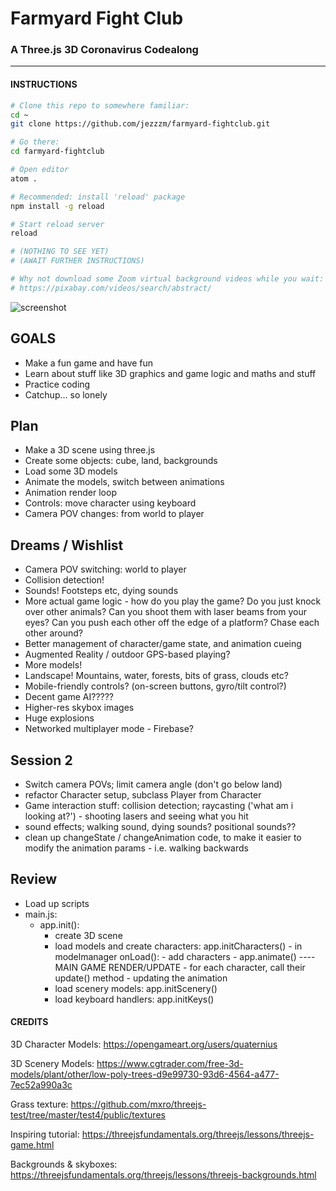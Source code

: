 
# Farmyard Fight Club
### A Three.js 3D Coronavirus Codealong

___


#### INSTRUCTIONS


```bash
# Clone this repo to somewhere familiar:
cd ~
git clone https://github.com/jezzzm/farmyard-fightclub.git

# Go there:
cd farmyard-fightclub

# Open editor
atom .

# Recommended: install 'reload' package
npm install -g reload

# Start reload server
reload

# (NOTHING TO SEE YET)
# (AWAIT FURTHER INSTRUCTIONS)

# Why not download some Zoom virtual background videos while you wait:
# https://pixabay.com/videos/search/abstract/
```


![screenshot](screenshot.png)


## GOALS

- Make a fun game and have fun
- Learn about stuff like 3D graphics and game logic and maths and stuff
- Practice coding
- Catchup... so lonely

## Plan

- Make a 3D scene using three.js
- Create some objects: cube, land, backgrounds
- Load some 3D models
- Animate the models, switch between animations
- Animation render loop
- Controls: move character using keyboard
- Camera POV changes: from world to player

## Dreams / Wishlist

- Camera POV switching: world to player
- Collision detection!
- Sounds! Footsteps etc, dying sounds
- More actual game logic - how do you play the game?
Do you just knock over other animals?
Can you shoot them with laser beams from your eyes?
Can you push each other off the edge of a platform? Chase each other around?
- Better management of character/game state, and animation cueing
- Augmented Reality / outdoor GPS-based playing?
- More models!
- Landscape! Mountains, water, forests, bits of grass, clouds etc?
- Mobile-friendly controls? (on-screen buttons, gyro/tilt control?)
- Decent game AI?????
- Higher-res skybox images
- Huge explosions
- Networked multiplayer mode - Firebase?



## Session 2
- Switch camera POVs; limit camera angle (don't go below land)
- refactor Character setup, subclass Player from Character
- Game interaction stuff: collision detection;
  raycasting ('what am i looking at?') - shooting lasers and seeing what you hit
- sound effects; walking sound, dying sounds? positional sounds??
- clean up changeState / changeAnimation code, to make it easier to
  modify the animation params - i.e. walking backwards

## Review

- Load up scripts
- main.js:
   - app.init():
     - create 3D scene
     - load models and create characters: app.initCharacters()
           - in modelmanager onLoad():
                - add characters
                - app.animate()  ---- MAIN GAME RENDER/UPDATE
                    - for each character, call their update() method
                         - updating the animation
     - load scenery models: app.initScenery()
     - load keyboard handlers: app.initKeys()


#### CREDITS

3D Character Models: https://opengameart.org/users/quaternius

3D Scenery Models: https://www.cgtrader.com/free-3d-models/plant/other/low-poly-trees-d9e99730-93d6-4564-a477-7ec52a990a3c

Grass texture: https://github.com/mxro/threejs-test/tree/master/test4/public/textures

Inspiring tutorial: https://threejsfundamentals.org/threejs/lessons/threejs-game.html

Backgrounds & skyboxes: https://threejsfundamentals.org/threejs/lessons/threejs-backgrounds.html
